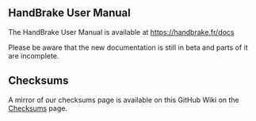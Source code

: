 

## HandBrake User Manual

The HandBrake User Manual is available at https://handbrake.fr/docs 

Please be aware that the new documentation is still in beta and parts of it are incomplete. 

## Checksums

A mirror of our checksums page is available on this GitHub Wiki on the [Checksums](https://github.com/HandBrake/HandBrake/wiki/Checksums) page.